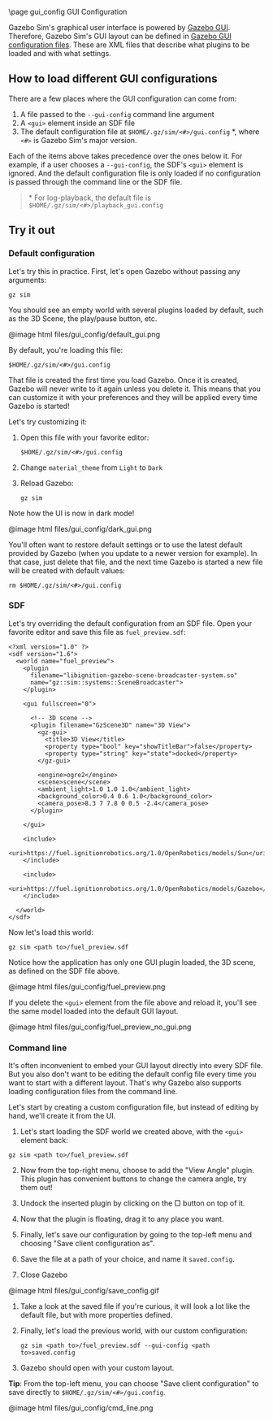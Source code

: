 \page gui_config GUI Configuration

Gazebo Sim's graphical user interface is powered by
[Gazebo GUI](https://gazebosim.org/libs/gui). Therefore, Gazebo Sim's
GUI layout can be defined in
[Gazebo GUI configuration files](https://gazebosim.org/api/gui/2.1/config.html).
These are XML files that describe what plugins to be loaded and with what
settings.

## How to load different GUI configurations

There are a few places where the GUI configuration can come from:

1. A file passed to the `--gui-config` command line argument
2. A `<gui>` element inside an SDF file
3. The default configuration file at `$HOME/.gz/sim/<#>/gui.config` \*,
   where `<#>` is Gazebo Sim's major version.

Each of the items above takes precedence over the ones below it. For example,
if a user chooses a `--gui-config`, the SDF's `<gui>` element is ignored. And
the default configuration file is only loaded if no configuration is passed
through the command line or the SDF file.

> \* For log-playback, the default file is
> `$HOME/.gz/sim/<#>/playback_gui.config`

## Try it out

### Default configuration

Let's try this in practice. First, let's open Gazebo without passing
any arguments:

`gz sim`

You should see an empty world with several plugins loaded by default, such as the
3D Scene, the play/pause button, etc.

@image html files/gui_config/default_gui.png

By default, you're loading this file:

`$HOME/.gz/sim/<#>/gui.config`

That file is created the first time you load Gazebo. Once it is
created, Gazebo will never write to it again unless you delete it. This
means that you can customize it with your preferences and they will be applied
every time Gazebo is started!

Let's try customizing it:

1. Open this file with your favorite editor:

    `$HOME/.gz/sim/<#>/gui.config`

2. Change `material_theme` from `Light` to `Dark`

3. Reload Gazebo:

    `gz sim`

Note how the UI is now in dark mode!

@image html files/gui_config/dark_gui.png

You'll often want to restore default settings or to use the latest default
provided by Gazebo (when you update to a newer version for example). In
that case, just delete that file, and the next time Gazebo is started a new file
will be created with default values:

`rm $HOME/.gz/sim/<#>/gui.config`

### SDF

Let's try overriding the default configuration from an SDF file. Open your
favorite editor and save this file as `fuel_preview.sdf`:

```
<?xml version="1.0" ?>
<sdf version="1.6">
  <world name="fuel_preview">
    <plugin
      filename="libignition-gazebo-scene-broadcaster-system.so"
      name="gz::sim::systems::SceneBroadcaster">
    </plugin>

    <gui fullscreen="0">

      <!-- 3D scene -->
      <plugin filename="GzScene3D" name="3D View">
        <gz-gui>
          <title>3D View</title>
          <property type="bool" key="showTitleBar">false</property>
          <property type="string" key="state">docked</property>
        </gz-gui>

        <engine>ogre2</engine>
        <scene>scene</scene>
        <ambient_light>1.0 1.0 1.0</ambient_light>
        <background_color>0.4 0.6 1.0</background_color>
        <camera_pose>8.3 7 7.8 0 0.5 -2.4</camera_pose>
      </plugin>

    </gui>

    <include>
      <uri>https://fuel.ignitionrobotics.org/1.0/OpenRobotics/models/Sun</uri>
    </include>

    <include>
      <uri>https://fuel.ignitionrobotics.org/1.0/OpenRobotics/models/Gazebo</uri>
    </include>

  </world>
</sdf>
```

Now let's load this world:

`gz sim <path to>/fuel_preview.sdf`

Notice how the application has only one GUI plugin loaded, the 3D scene, as defined
on the SDF file above.

@image html files/gui_config/fuel_preview.png

If you delete the `<gui>` element from the file above and reload it, you'll see
the same model loaded into the default GUI layout.

@image html files/gui_config/fuel_preview_no_gui.png

### Command line

It's often inconvenient to embed your GUI layout directly into every SDF file.
But you also don't want to be editing the default config file every time you
want to start with a different layout. That's why Gazebo also supports loading
configuration files from the command line.

Let's start by creating a custom configuration file, but instead of editing by
hand, we'll create it from the UI.

1. Let's start loading the SDF world we created above, with the `<gui>` element back:

`gz sim <path to>/fuel_preview.sdf`

2. Now from the top-right menu, choose to add the "View Angle" plugin. This
   plugin has convenient buttons to change the camera angle, try them out!

3. Undock the inserted plugin by clicking on the □  button on top of it.

4. Now that the plugin is floating, drag it to any place you want.

5. Finally, let's save our configuration by going to the top-left menu
   and choosing "Save client configuration as".

6. Save the file at a path of your choice, and name it `saved.config`.

7. Close Gazebo

@image html files/gui_config/save_config.gif

1. Take a look at the saved file if you're curious, it will look a lot like
   the default file, but with more properties defined.

2. Finally, let's load the previous world, with our custom configuration:

    `gz sim <path to>/fuel_preview.sdf --gui-config <path to>saved.config`

3. Gazebo should open with your custom layout.

**Tip**: From the top-left menu, you can choose "Save client configuration" to
save directly to `$HOME/.gz/sim/<#>/gui.config`.

@image html files/gui_config/cmd_line.png



